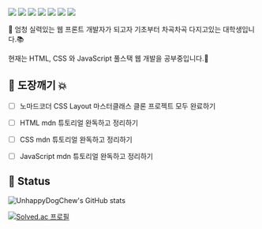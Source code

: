 <img src="https://img.shields.io/badge/HTML5-E34F26?style=flat&logo=HTML5&logoColor=FFFFFF"/> <img src="https://img.shields.io/badge/CSS3-1572B6?style=flat&logo=CSS3&logoColor=FFFFFF"/>
<img src="https://img.shields.io/badge/JavaScript-F7DF1E?style=flat&logo=JavaScript&logoColor=000000"/>
<img src="https://img.shields.io/badge/TypeScript-3178C6?style=flat&logo=TypeScript&logoColor=FFFFFF"/>
<img src="https://img.shields.io/badge/Sass-CC6699?style=flat&logo=Sass&logoColor=FFFFFF"/>
<img src="https://img.shields.io/badge/React-61DAFB?style=flat&logo=React&logoColor=000000"/>
<img src="https://img.shields.io/badge/Node.js-339933?style=flat&logo=Node.js&logoColor=FFFFFF"/>

👋 엄청 실력있는 웹 프론트 개발자가 되고자 기초부터 차곡차곡 다지고있는 대학생입니다.📚

현재는 HTML, CSS 와 JavaScript 풀스택 웹 개발을 공부중입니다.🚀


## 👊 도장깨기 💥
- [ ] 노마드코더 CSS Layout 마스터클래스 클론 프로젝트 모두 완료하기
- [ ] HTML mdn 튜토리얼 완독하고 정리하기
- [ ] CSS mdn 튜토리얼 완독하고 정리하기
- [ ] JavaScript mdn 튜토리얼 완독하고 정리하기


## 💫 Status

![UnhappyDogChew's GitHub stats](https://github-readme-stats.vercel.app/api?username=UnhappyDogChew&show_icons=true&theme=radical)

[![Solved.ac
프로필](http://mazassumnida.wtf/api/v2/generate_badge?boj=unhappydogchew)](https://solved.ac/unhappydogchew)

<!--
**UnhappyDogChew/UnhappyDogChew** is a ✨ _special_ ✨ repository because its `README.md` (this file) appears on your GitHub profile.

Here are some ideas to get you started:

- 🔭 I’m currently working on ...
- 🌱 I’m currently learning ...
- 👯 I’m looking to collaborate on ...
- 🤔 I’m looking for help with ...
- 💬 Ask me about ...
- 📫 How to reach me: ...
- 😄 Pronouns: ...
- ⚡ Fun fact: ...
-->
